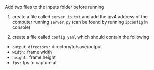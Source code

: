 Add two files to the inputs folder before running

1) create a file called `server_ip.txt` and add the ipv4 address of the computer running `server.py` (can be found by running `ipconfig` in console)

2) create a file called `config.yaml` which should contain the following

* `output_directory:` directory/to/save/output
* `width:` frame width
* `height:` frame height
* `fps:` fps to capture at
